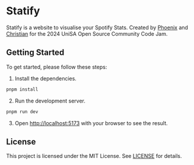 # Statify

Statify is a website to visualise your Spotify Stats. Created by [Phoenix](https://github.com/phoenixpereira) and [Christian](https://github.com/ChristianDianos) for the 2024 UniSA Open Source Community Code Jam.

## Getting Started

To get started, please follow these steps:

1. Install the dependencies.

```bash
pnpm install
```

2. Run the development server.

```bash
pnpm run dev
```

3. Open [http://localhost:5173](http://localhost:5173) with your browser to see the result.

## License

This project is licensed under the MIT License.
See [LICENSE](LICENSE) for details.
